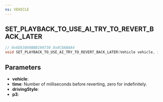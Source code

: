 ```yaml
---
ns: VEHICLE
---
```

## SET_PLAYBACK_TO_USE_AI_TRY_TO_REVERT_BACK_LATER

```c
// 0x6E63860BBB190730 0x0C8ABAA4
void SET_PLAYBACK_TO_USE_AI_TRY_TO_REVERT_BACK_LATER(Vehicle vehicle, int time, int drivingStyle, BOOL p3);
```


## Parameters
* **vehicle**: 
* **time**: Number of milliseconds before reverting, zero for indefinitely.
* **drivingStyle**: 
* **p3**: 

